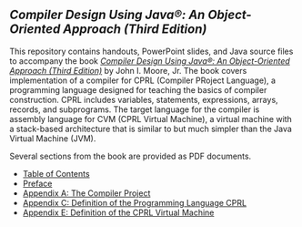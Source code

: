 ## *Compiler Design Using Java&reg;: An Object-Oriented Approach (Third Edition)*
This repository contains handouts, PowerPoint slides, and Java source files to accompany the book [*Compiler Design Using Java&reg;: An Object-Oriented Approach (Third Edition)*](https://www.amazon.com/Introduction-Compiler-Design-Object-Oriented-Approach/dp/1734139129/) by John I. Moore, Jr.  The book covers implementation of a compiler for CPRL (Compiler PRoject Language), a programming language designed for teaching the basics of compiler construction.  CPRL includes variables, statements, expressions, arrays, records, and subprograms.  The target language for the compiler is assembly language for CVM (CPRL Virtual Machine), a virtual machine with a stack-based architecture that is similar to but much simpler than the Java Virtual Machine (JVM).

Several sections from the book are provided as PDF documents.
* [Table of Contents](Book/TOC.pdf)
* [Preface](Book/Preface.pdf)
* [Appendix A: The Compiler Project](Book/AppendixA.pdf)
* [Appendix C: Definition of the Programming Language CPRL](Book/AppendixC.pdf)
* [Appendix E: Definition of the CPRL Virtual Machine](Book/AppendixE.pdf)
